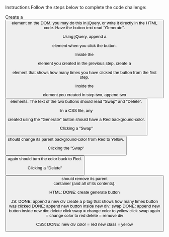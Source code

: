 Instructions
Follow the steps below to complete the code challenge:

Create a <button> element on the DOM, you may do this in jQuery, or write it directly in the HTML code. Have the button text read "Generate".

Using jQuery, append a <div> element when you click the button.

Inside the <div> element you created in the previous step, create a <p> element that shows how many times you have clicked the button from the first step.

Inside the <div> element you created in step two, append two <button> elements. The text of the two buttons should read "Swap" and "Delete".

In a CSS file, any <div> created using the "Generate" button should have a Red background-color.

Clicking a "Swap" <button> should change its parent background-color from Red to Yellow.

Clicking the "Swap" <button> again should turn the color back to Red.

Clicking a "Delete" <button> should remove its parent <div> container (and all of its contents).

HTML: 
DONE: create generate button

JS:
DONE: append a new div
create a p tag that shows how many times button was clicked
DONE: append new button inside new div: swap
DONE: append new button inside new div: delete
click swap = change color to yellow
click swap again = change color to red
delete = remove div

CSS: 
DONE: new div color = red
new class = yellow


